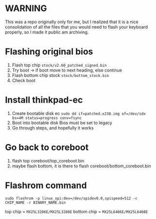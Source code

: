 # WARNING
This was a repo originally only for me, but I realized that it is a nice consolidation of all the files that you would need to flash your keyboard properly, so I made it public am archiving.

# Flashing original bios
1. Flash top chip ` stock/v2.60_patched_signed.bin `
2. Try boot -> if boot move to next heading, else continue
3. Flash bottom chip stock `stock/bottom_stock.bin`
4. Check boot

# Install thinkpad-ec
1. Create bootable disk ec
   ` sudo dd if=patched.x230.img of=/dev/sdx bs=4M status=progress conv=fsync `
2. Boot into bootable disk
   Bios must be set to legacy
3. Go through steps, and hopefully it works

# Go back to coreboot
1. flash top coreboot/top_coreboot.bin
2. maybe flash bottom, it is there to flash coreboot/bottom_coreboot.bin

# Flashrom command
`sudo flashrom -p linux_spi:dev=/dev/spidev0.0,spispeed=512 -c CHIP_NAME -r BINARY_NAME.bin`

top chip = `MX25L3206E/MX25L3208E`
bottom chip = `MX25L6406E/MX25L6408E`
